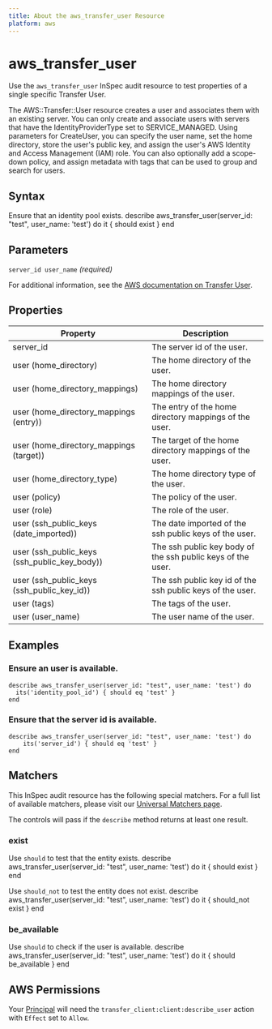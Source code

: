 ```yaml
---
title: About the aws_transfer_user Resource
platform: aws
---
```


# aws\_transfer\_user

Use the `aws_transfer_user` InSpec audit resource to test properties of a single specific Transfer User.

The AWS::Transfer::User resource creates a user and associates them with an existing server. You can only create and associate users with servers that have the IdentityProviderType set to SERVICE_MANAGED. Using parameters for CreateUser, you can specify the user name, set the home directory, store the user's public key, and assign the user's AWS Identity and Access Management (IAM) role. You can also optionally add a scope-down policy, and assign metadata with tags that can be used to group and search for users.

## Syntax

Ensure that an identity pool exists.
    describe aws_transfer_user(server_id: "test", user_name: 'test') do
      it { should exist }
    end

## Parameters

`server_id user_name` _(required)_

For additional information, see the [AWS documentation on Transfer User](https://docs.aws.amazon.com/AWSCloudFormation/latest/UserGuide/aws-resource-transfer-user.html).

## Properties

| Property | Description|
| --- | --- |
| server_id | The server id of the user. |
| user (home_directory) | The home directory of the user. |
| user (home_directory_mappings) | The home directory mappings of the user. |
| user (home_directory_mappings (entry)) | The entry of the home directory mappings of the user. |
| user (home_directory_mappings (target)) | The target of the home directory mappings of the user. |
| user (home_directory_type) | The home directory type of the user. |
| user (policy) | The policy of the user. |
| user (role) | The role of the user. |
| user (ssh_public_keys (date_imported)) | The date imported of the ssh public keys of the user. |
| user (ssh_public_keys (ssh_public_key_body)) | The ssh public key body of the ssh public keys of the user. |
| user (ssh_public_keys (ssh_public_key_id)) | The ssh public key id of the ssh public keys of the user. |
| user (tags) | The tags of the user. |
| user (user_name) | The user name of the user. |

## Examples

### Ensure an user is available.
    describe aws_transfer_user(server_id: "test", user_name: 'test') do
      its('identity_pool_id') { should eq 'test' }
    end

### Ensure that the server id is available.
    describe aws_transfer_user(server_id: "test", user_name: 'test') do
        its('server_id') { should eq 'test' }
    end

## Matchers

This InSpec audit resource has the following special matchers. For a full list of available matchers, please visit our [Universal Matchers page](https://www.inspec.io/docs/reference/matchers/).

The controls will pass if the `describe` method returns at least one result.

### exist

Use `should` to test that the entity exists.
    describe aws_transfer_user(server_id: "test", user_name: 'test') do
      it { should exist }
    end

Use `should_not` to test the entity does not exist.
    describe aws_transfer_user(server_id: "test", user_name: 'test') do
      it { should_not exist }
    end

### be_available

Use `should` to check if the user is available.
    describe aws_transfer_user(server_id: "test", user_name: 'test') do
      it { should be_available }
    end

## AWS Permissions

Your [Principal](https://docs.aws.amazon.com/IAM/latest/UserGuide/intro-structure.html#intro-structure-principal) will need the `transfer_client:client:describe_user` action with `Effect` set to `Allow`.